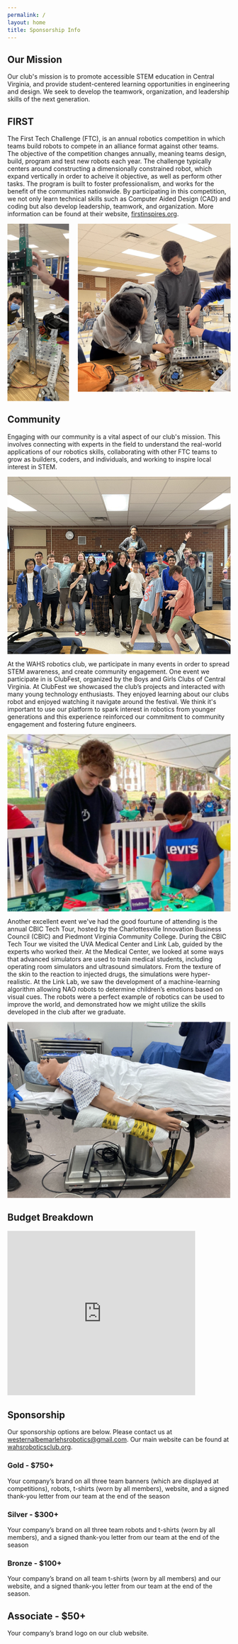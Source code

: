 ```yaml
---
permalink: /
layout: home
title: Sponsorship Info
---
```


## Our Mission
Our club's mission is to promote accessible STEM education in Central Virginia, and provide student-centered learning opportunities in engineering and design. We seek to develop the teamwork, organization, and leadership skills of the next generation. 
  
## FIRST
The First Tech Challenge (FTC), is an annual robotics competition in which teams build robots to compete in an alliance format against other teams. The objective of the competition changes annually, meaning teams design, build, program and test new robots each year. The challenge typically centers around constructing a dimensionally constrained robot, which expand vertically in order to acheive it objective, as well as perform other tasks. The program is built to foster professionalism, and works for the benefit of the communities nationwide. By participating in this competition, we not only learn technical skills such as Computer Aided Design (CAD) and coding but also develop leadership, teamwork, and organization. More information can be found at their website, [firstinspires.org](https://www.firstinspires.org/robotics/ftc).  

<div style="display: flex; justify-content: center; align-items: flex-start; max-width: 100%; overflow: hidden;">
  <img src="./assets/work.png" style="max-height: 400px; width: auto; flex: 1; margin: 0 10px;">
  <img src="./assets/working.png" style="max-height: 400px; width: auto; flex: 1; margin: 0 10px;">
</div>
  
## Community
Engaging with our community is a vital aspect of our club's mission. This involves connecting with experts in the field to understand the real-world applications of our robotics skills, collaborating with other FTC teams to grow as builders, coders, and individuals, and working to inspire local interest in STEM.

<img src="./assets/WAHS Robotics Group Photo.jpeg" height="400px" style="display:block;margin-left:auto;margin-right:auto;">

At the WAHS robotics club, we participate in many events in order to spread STEM awareness, and create community engagement. One event we participate in is ClubFest, organized by the Boys and Girls Clubs of Central Virginia. At ClubFest we showcased the club’s projects and interacted with many young technology enthusiasts. They enjoyed learning about our clubs robot and enjoyed watching it navigate around the festival. We think it's important to use our platform to spark interest in robotics from younger generations and this experience reinforced our commitment to community engagement and fostering future engineers.  

<img src="./assets/child.png" height="400px" style="display:block;margin-left:auto;margin-right:auto;">

Another excellent event we've had the good fourtune of attending is the annual CBIC Tech Tour, hosted by the Charlottesville Innovation Business Council (CBIC) and Piedmont Virginia Community College. During the CBIC Tech Tour we visited the UVA Medical Center and Link Lab, guided by the experts who worked their. At the Medical Center, we looked at some ways that advanced simulators are used to train medical students, including operating room simulators and ultrasound simulators. From the texture of the skin to the reaction to injected drugs, the simulations were hyper-realistic. At the Link Lab, we saw the development of a machine-learning algorithm allowing NAO robots to determine children’s emotions based on visual cues. The robots were a perfect example of robotics can be used to improve the world, and demonstrated how we might utilize the skills developed in the club after we graduate.  

<img src="./assets/uva.png" height="400px" style="display:block;margin-left:auto;margin-right:auto;">
  
## Budget Breakdown
<iframe width="424" height="371" seamless frameborder="0" scrolling="no" src="https://docs.google.com/spreadsheets/d/e/2PACX-1vQ_AM93sjkYjPSlnGnCGgEg4QNacnRUUsOMF1x0Mh4DxSSQ2NZtCjpLL4mlcKS9he5QB9z4Y4F99OC0/pubchart?oid=281913988&amp;format=interactive"></iframe>

## Sponsorship
Our sponsorship options are below. Please contact us at [westernalbemarlehsrobotics@gmail.com](mailto:westernalbemarlehsrobotics@gmail.com). Our main website can be found at [wahsroboticsclub.org](https://www.wahsroboticsclub.org/).  
  
### Gold - $750+ 
Your company’s brand on all three team banners (which are displayed at competitions), robots, t-shirts (worn by all members), website, and a signed thank-you letter from our team at the end of the season
### Silver - $300+
Your company’s brand on all three team robots and t-shirts (worn by all members), and a signed thank-you letter from our team at the end of the season
### Bronze - $100+
Your company’s brand on all team t-shirts (worn by all members) and our website, and a signed thank-you letter from our team at the end of the season.
## Associate - $50+ 
Your company’s brand logo on our club website.
